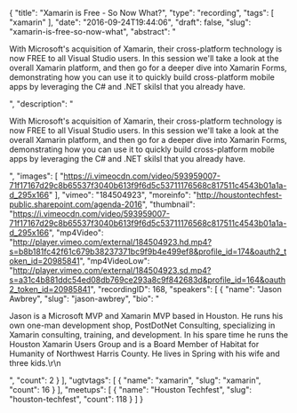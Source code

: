 {
  "title": "Xamarin is Free - So Now What?",
  "type": "recording",
  "tags": [
    "xamarin"
  ],
  "date": "2016-09-24T19:44:06",
  "draft": false,
  "slug": "xamarin-is-free-so-now-what",
  "abstract": "<p>With Microsoft's acquisition of Xamarin, their cross-platform technology is now FREE to all Visual Studio users. In this session we'll take a look at the overall Xamarin platform, and then go for a deeper dive into Xamarin Forms, demonstrating how you can use it to quickly build cross-platform mobile apps by leveraging the C# and .NET skilsl that you already have.</p>",
  "description": "<p>With Microsoft's acquisition of Xamarin, their cross-platform technology is now FREE to all Visual Studio users. In this session we'll take a look at the overall Xamarin platform, and then go for a deeper dive into Xamarin Forms, demonstrating how you can use it to quickly build cross-platform mobile apps by leveraging the C# and .NET skilsl that you already have.</p>",
  "images": [
    "https://i.vimeocdn.com/video/593959007-71f17167d29c8b65537f3040b613f9f6d5c53711176568c817511c4543b01a1a-d_295x166"
  ],
  "vimeo": "184504923",
  "moreinfo": "http://houstontechfest-public.sharepoint.com/agenda-2016",
  "thumbnail": "https://i.vimeocdn.com/video/593959007-71f17167d29c8b65537f3040b613f9f6d5c53711176568c817511c4543b01a1a-d_295x166",
  "mp4Video": "http://player.vimeo.com/external/184504923.hd.mp4?s=b8b181fc42f61c679b38237371bc9f9b4e499ef8&profile_id=174&oauth2_token_id=20985841",
  "mp4VideoLow": "http://player.vimeo.com/external/184504923.sd.mp4?s=a31c4b881ddc54ed08db769ce293a8c9f842683d&profile_id=164&oauth2_token_id=20985841",
  "recordingID": 168,
  "speakers": [
    {
      "name": "Jason Awbrey",
      "slug": "jason-awbrey",
      "bio": "<p>Jason is a Microsoft MVP and Xamarin MVP based in Houston. He runs his own one-man development shop, PostDotNet Consulting, specializing in Xamarin consulting, training, and development. In his spare time he runs the Houston Xamarin Users Group and is a Board Member of Habitat for Humanity of Northwest Harris County. He lives in Spring with his wife and three kids.\r\n</p>",
      "count": 2
    }
  ],
  "ugtvtags": [
    {
      "name": "xamarin",
      "slug": "xamarin",
      "count": 16
    }
  ],
  "meetups": [
    {
      "name": "Houston Techfest",
      "slug": "houston-techfest",
      "count": 118
    }
  ]
}